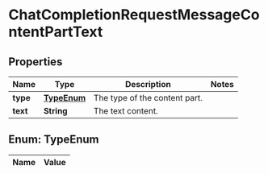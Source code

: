 

# ChatCompletionRequestMessageContentPartText

## Properties

Name | Type | Description | Notes
------------ | ------------- | ------------- | -------------
**type** | [**TypeEnum**](#TypeEnum) | The type of the content part. | 
**text** | **String** | The text content. | 


## Enum: TypeEnum

Name | Value
---- | -----




